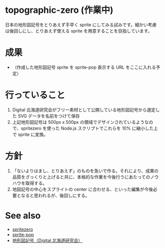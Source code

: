 # topographic-zero (作業中)
日本の地形図記号をとりあえず手早く sprite にしてみる試みです。細かい考慮は後回しにし、とりあえず使える sprite を用意することを目指しています。

# 成果
- （作成した地形図記号 sprite を sprite-pop 表示する URL をここに入れる予定）

# 行っていること
1. Digital 北海道研究会がフリー素材として公開している地形図記号から選定した SVG データを名前をつけて保存
2. 上記地形図記号は 500px x 500px の領域でデザインされているようなので、spritezero を使った Node.js スクリプトでこれらを 10% に縮小した上で sprite に変換。

# 方針
1. 「ないよりはまし、とりあえず」のものを急いで作る。それにより、成果の品質をざっくりと上げると共に、本格的な作業を今後行うにあたってのノウハウを取得する。
2. 地図記号の中心をスプライトの center に合わせる、といった編集が今後必要となると思われるが、後回しにする。

# See also
- [spritezero](https://github.com/mapbox/spritezero)
- [sprite-pop](https://github.com/hfu/sprite-pop)
- [地形図記号（Digital 北海道研究会）](https://dghok.com/download)
